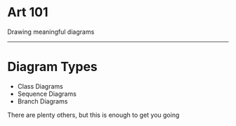 # Art 101

Drawing meaningful diagrams

---

# Diagram Types

* Class Diagrams
* Sequence Diagrams
* Branch Diagrams

There are plenty others, but this is enough to get you going
